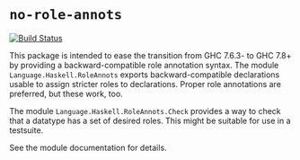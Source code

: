 `no-role-annots`
================

[![Build Status](https://travis-ci.org/goldfirere/no-role-annots.svg?branch=master)](https://travis-ci.org/goldfirere/no-role-annots)

This package is intended to ease the transition from GHC 7.6.3- to GHC 7.8+
by providing a backward-compatible role annotation syntax. The module
`Language.Haskell.RoleAnnots` exports backward-compatible declarations
usable to assign stricter roles to declarations. Proper role annotations
are preferred, but these work, too.

The module `Language.Haskell.RoleAnnots.Check` provides a way to check
that a datatype has a set of desired roles. This might be suitable for
use in a testsuite.

See the module documentation for details.